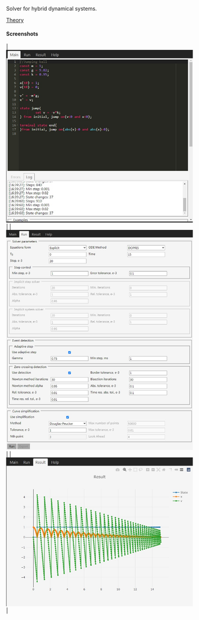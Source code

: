 Solver for hybrid dynamical systems.

[Theory](https://musseffect.github.io/en/notes/hybrid-systems)

#### Screenshots

|![Main screen](/images/mainScreen.jpg)|
|![Run screen](/images/runScreen.jpg)|
|![Results](/images/resultScreen.jpg)|
